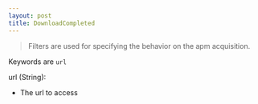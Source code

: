 ```yaml
---
layout: post
title: DownloadCompleted
---
```


> Filters are used for specifying the behavior on the apm acquisition.

Keywords are `url`

url (String):

- The url to access

